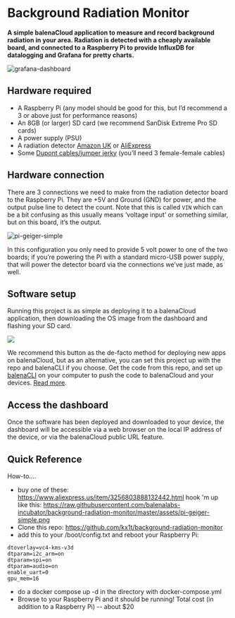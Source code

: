 # Background Radiation Monitor

**A simple balenaCloud application to measure and record background radiation in your area. Radiation is detected with a cheaply available board, and connected to a Raspberry Pi to provide InfluxDB for datalogging and Grafana for pretty charts.**

![grafana-dashboard](https://raw.githubusercontent.com/balenalabs-incubator/background-radiation-monitor/master/assets/grafana-dashboard.png)

## Hardware required

* A Raspberry Pi (any model should be good for this, but I’d recommend a 3 or above just for performance reasons)
* An 8GB (or larger) SD card (we recommend SanDisk Extreme Pro SD cards)
* A power supply (PSU)
* A radiation detector [Amazon UK](https://www.amazon.co.uk/KKmoon-Assembled-Counter-Radiation-Detector/dp/B07S86Q5X8) or [AliExpress](https://www.aliexpress.com/item/32884861168.html?spm=a2g0o.productlist.0.0.5faf6aa9OuQXsc)
* Some [Dupont cables/jumper jerky](https://shop.pimoroni.com/products/jumper-jerky?variant=348491271) (you’ll need 3 female-female cables)


## Hardware connection

There are 3 connections we need to make from the radiation detector board to the Raspberry Pi. They are +5V and Ground (GND) for power, and the output pulse line to detect the count. Note that this is called `VIN` which can be a bit confusing as this usually means ‘voltage input’ or something similar, but on this board, it’s the output.

![pi-geiger-simple](https://raw.githubusercontent.com/balenalabs-incubator/background-radiation-monitor/master/assets/pi-geiger-simple.png)

In this configuration you only need to provide 5 volt power to one of the two boards; if you’re powering the Pi with a standard micro-USB power supply, that will power the detector board via the connections we’ve just made, as well.

## Software setup

Running this project is as simple as deploying it to a balenaCloud application, then downloading the OS image from the dashboard and flashing your SD card.

[![](https://balena.io/deploy.png)](https://dashboard.balena-cloud.com/deploy)

We recommend this button as the de-facto method for deploying new apps on balenaCloud, but as an alternative, you can set this project up with the repo and balenaCLI if you choose. Get the code from this repo, and set up [balenaCLI](https://github.com/balena-io/balena-cli) on your computer to push the code to balenaCloud and your devices. [Read more](https://www.balena.io/docs/learn/deploy/deployment/).

## Access the dashboard

Once the software has been deployed and downloaded to your device, the dashboard will be accessible via a web browser on the local IP address of the device, or via the balenaCloud public URL feature.

## Quick Reference

How-to.... 

* buy one of these: https://www.aliexpress.us/item/3256803888132442.html
hook 'm up like this: https://raw.githubusercontent.com/balenalabs-incubator/background-radiation-monitor/master/assets/pi-geiger-simple.png
* Clone this repo: https://github.com/kx1t/background-radiation-monitor
* add this to your /boot/config.txt and reboot your Raspberry Pi:

```text
dtoverlay=vc4-kms-v3d
dtparam=i2c_arm=on
dtparam=spi=on
dtparam=audio=on
enable_uart=0
gpu_mem=16
```

* do a docker compose up -d in the directory with docker-compose.yml
* Browse to your Raspberry Pi and it should be running!
Total cost (in addition to a Raspberry Pi) -- about $20